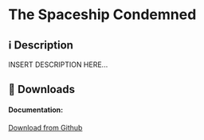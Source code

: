 **The Spaceship Condemned**
===================

<i class="icon-info"></i> :information_source: **Description**
-------------

INSERT DESCRIPTION HERE...




<i class="icon-download"></i> :floppy_disk: **Downloads**
-------------

#### <i class="icon-download"></i> **Documentation:**

[<i class="icon-provider-github"></i> Download from Github](https://github.com/Wemarcus/TheSpaceshipCondemned/raw/master/Documentazione%20Progetto%20Rusciano.pdf)
